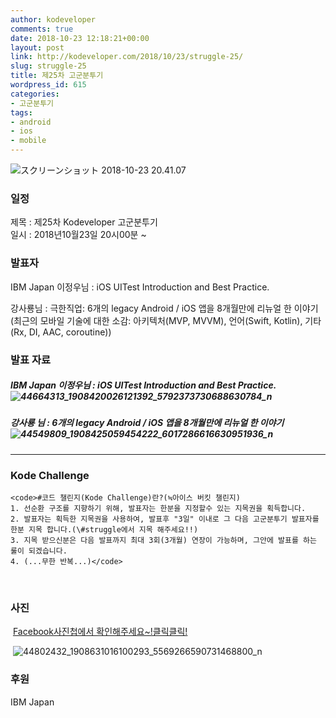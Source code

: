 ```yaml
---
author: kodeveloper
comments: true
date: 2018-10-23 12:18:21+00:00
layout: post
link: http://kodeveloper.com/2018/10/23/struggle-25/
slug: struggle-25
title: 제25차 고군분투기
wordpress_id: 615
categories:
- 고군분투기
tags:
- android
- ios
- mobile
---
```


![スクリーンショット 2018-10-23 20.41.07](http://kodeveloper.com/wp-content/uploads/2018/10/スクリーンショット-2018-10-23-20.41.07.png)

### 일정

제목 : 제25차 Kodeveloper 고군분투기  
일시 : 2018년10월23일 20시00분 ~

### 발표자

IBM Japan 이정우님 : iOS UITest Introduction and Best Practice.

강사룡님 : 극한직업: 6개의 legacy Android / iOS 앱을 8개월만에 리뉴얼 한 이야기(최근의 모바일 기술에 대한 소감: 아키텍처(MVP, MVVM), 언어(Swift, Kotlin), 기타(Rx, DI, AAC, coroutine))

### 발표 자료

##### IBM Japan 이정우님 : iOS UITest Introduction and Best Practice.![44664313_1908420026121392_5792373730688630784_n](http://kodeveloper.com/wp-content/uploads/2018/10/44664313_1908420026121392_5792373730688630784_n.jpg)  
  


##### 강사룡 님 : 6개의 legacy Android / iOS 앱을 8개월만에 리뉴얼 한 이야기![44549809_1908425059454222_6017286616630951936_n](http://kodeveloper.com/wp-content/uploads/2018/10/44549809_1908425059454222_6017286616630951936_n.jpg)

* * *

### Kode Challenge
    
    <code>#코드 챌린지(Kode Challenge)란?(≒아이스 버킷 챌린지)
    1. 선순환 구조를 지향하기 위해, 발표자는 한분을 지정할수 있는 지목권을 획득합니다.
    2. 발표자는 획득한 지목권을 사용하여, 발표후 "3일" 이내로 그 다음 고군분투기 발표자를 한분 지목 합니다.(\#struggle에서 지목 해주세요!!)
    3. 지목 받으신분은 다음 발표까지 최대 3회(3개월) 연장이 가능하며, 그안에 발표를 하는 룰이 되겠습니다.
    4. (...무한 반복...)</code>

 

### 사진

 [Facebook사진첩에서 확인해주세요~!클릭클릭!](https://www.facebook.com/media/set/?set=oa.2206033656308034&type=3)

 ![44802432_1908631016100293_5569266590731468800_n](http://kodeveloper.com/wp-content/uploads/2018/10/44802432_1908631016100293_5569266590731468800_n.jpg)

### 후원

IBM Japan 

 
